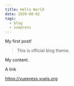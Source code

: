 ```yaml
---
title: Hello World
date: 2020-08-02
tags:
  - blog
  - vuepress
---
```


My first post!

> This is official blog theme.

My content.

A link

https://vuepress.vuejs.org
